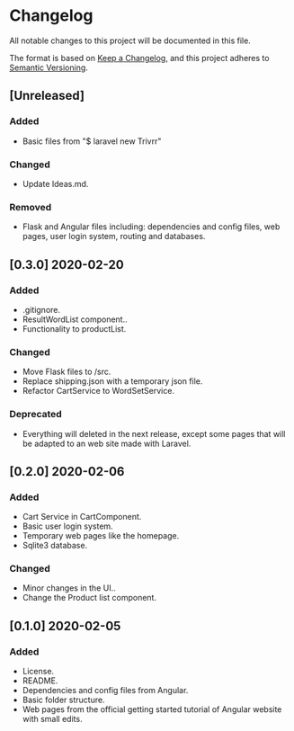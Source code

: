 # Changelog
All notable changes to this project will be documented in this file.

The format is based on [Keep a Changelog](https://keepachangelog.com/en/1.0.0/),
and this project adheres to [Semantic Versioning](https://semver.org/spec/v2.0.0.html).

## [Unreleased]
### Added
- Basic files from "$ laravel new Trivrr"

### Changed
- Update Ideas.md.

### Removed
- Flask and Angular files including: dependencies and config files, web pages, user login system, routing and databases.

## [0.3.0] 2020-02-20
### Added
- .gitignore.
- ResultWordList component..
- Functionality to productList.

### Changed
- Move Flask files to /src.
- Replace shipping.json with a temporary json file.
- Refactor CartService to WordSetService.

### Deprecated
- Everything will deleted in the next release, except some pages that will be adapted to an web site made with Laravel.

## [0.2.0] 2020-02-06
### Added
- Cart Service in CartComponent.
- Basic user login system.
- Temporary web pages like the homepage.
- Sqlite3 database.

### Changed
- Minor changes in the UI..
- Change the Product list component.

## [0.1.0] 2020-02-05
### Added
- License.
- README.
- Dependencies and config files from Angular.
- Basic folder structure.
- Web pages from the official getting started tutorial of Angular website with small edits.
